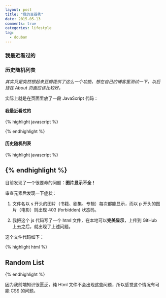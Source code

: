 ```yaml
---
layout: post
title: "我的豆瓣秀"
date: 2015-05-13
comments: true
categories: lifestyle
tag: 
  - douban
---
```

### 我最近看过的

<script type="text/javascript" src="http://www.douban.com/service/badge/DarkKate/?selection=latest&amp;picsize=medium&amp;hideself=on&amp;show=collection&amp;n=8&amp;hidelogo=on&amp;cat=drama%7Cmovie%7Cbook%7Cmusic&amp;columns=4"></script>

### 历史随机列表

<script type="text/javascript" src="http://www.douban.com/service/badge/DarkKate/?selection=random&amp;picsize=medium&amp;hideself=on&amp;show=collection&amp;n=8&amp;hidelogo=on&amp;cat=drama%7Cmovie%7Cbook%7Cmusic&amp;columns=4"></script>

*其实只是突然想起来豆瓣提供了这么一个功能，想在自己的博客里测试一下，以后挂在 About 页面应该比较好。*

实际上就是在页面里放了一段 JavaScript 代码：

#### 我最近看过的

{% highlight javascript %}
<script type="text/javascript" src="http://www.douban.com/service/badge/DarkKate/?selection=latest&amp;picsize=medium&amp;hideself=on&amp;show=collection&amp;n=8&amp;hidelogo=on&amp;cat=drama%7Cmovie%7Cbook%7Cmusic&amp;columns=4"></script>
{% endhighlight %}

#### 历史随机列表

{% highlight javascript %}
<script type="text/javascript" src="http://www.douban.com/service/badge/DarkKate/?selection=random&amp;picsize=medium&amp;hideself=on&amp;show=collection&amp;n=8&amp;hidelogo=on&amp;cat=drama%7Cmovie%7Cbook%7Cmusic&amp;columns=4"></script>
{% endhighlight %}
-----

目前发现了一个很要命的问题：**图片显示不全！**

审查元素后发现一下症状：


1. 文件名以 s 开头的图片（书籍、剧集、专辑）每次都能显示，而以 p 开头的图片（电影）则出现 403 (forbidden) 状态码。

2. 我把这个 js 代码写了一个 html 文件，在本地可以**完美显示**，上传到 GitHub上去之后，就出现了上述问题。

这个文件代码如下：

{% highlight html %}
<!DOCTYPE html>
<html xmlns="http://www.w3.org/1999/xhtml" xml:lang="zh" lang="zh-cn">

<h2>Random List</h2>

<script type="text/javascript" src="http://www.douban.com/service/badge/DarkKate/?selection=random&amp;picsize=medium&amp;hideself=on&amp;show=collection&amp;n=8&amp;hidelogo=on&amp;cat=drama%7Cmovie%7Cbook%7Cmusic&amp;columns=4"></script>
</html>
{% endhighlight %}

因为我前端知识很匮乏，纯 Html 文件不会出现这些问题，所以感觉这个情况有可能 CSS 的问题。
